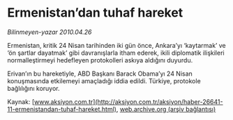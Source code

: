 # Ermenistan’dan tuhaf hareket

*Bilinmeyen-yazar 2010.04.26*

<font class="agenda2NewsSpot">
 Ermenistan, kritik 24 Nisan tarihinden iki gün önce, Ankara’yı ‘kaytarmak’ ve ‘ön şartlar dayatmak’ gibi davranışlarla itham ederek, ikili diplomatik ilişkileri normalleştirmeyi hedefleyen protokolleri askıya aldığını duyurdu.
</font>
<font class="newsDetail">
 <p class="MsoNormal">
  Erivan’ın bu hareketiyle, ABD Başkanı Barack Obama’yı 24 Nisan konuşmasında etkilemeyi amaçladığı iddia edildi. Türkiye, protokole bağlılığını koruyor.
 </p>
</font>

Kaynak: [www.aksiyon.com.tr](http://aksiyon.com.tr/aksiyon/haber-26641-11-ermenistandan-tuhaf-hareket.html), [web.archive.org (arşiv bağlantısı)](http://web.archive.org/web/20101120061233/http://aksiyon.com.tr/aksiyon/haber-26641-11-ermenistandan-tuhaf-hareket.html)
